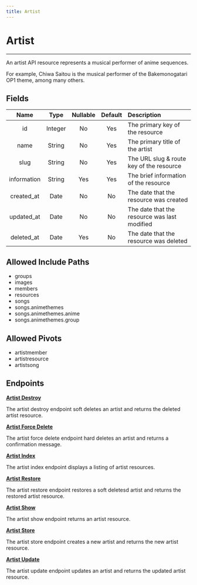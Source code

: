 ```yaml
---
title: Artist
---
```


# Artist

---

An artist API resource represents a musical performer of anime sequences.

For example, Chiwa Saitou is the musical performer of the Bakemonogatari OP1 theme, among many others.

## Fields

|    Name     |  Type   | Nullable | Default | Description                                                    |
| :---------: | :-----: | :------: | :-----: | :------------------------------------------------------------- |
| id          | Integer | No       | Yes     | The primary key of the resource                                |
| name        | String  | No       | Yes     | The primary title of the artist                                |
| slug        | String  | No       | Yes     | The URL slug & route key of the resource                       |
| information | String  | Yes      | Yes     | The brief information of the resource                          |
| created_at  | Date    | No       | No      | The date that the resource was created                         |
| updated_at  | Date    | No       | No      | The date that the resource was last modified                   |
| deleted_at  | Date    | Yes      | No      | The date that the resource was deleted                         |

## Allowed Include Paths

* groups
* images
* members
* resources
* songs
* songs.animethemes
* songs.animethemes.anime
* songs.animethemes.group

## Allowed Pivots

* artistmember
* artistresource
* artistsong

## Endpoints

**[Artist Destroy](/wiki/artist/destroy/)**

The artist destroy endpoint soft deletes an artist and returns the deleted artist resource.

**[Artist Force Delete](/wiki/artist/forceDelete/)**

The artist force delete endpoint hard deletes an artist and returns a confirmation message.

**[Artist Index](/wiki/artist/index/)**

The artist index endpoint displays a listing of artist resources.

**[Artist Restore](/wiki/artist/restore/)**

The artist restore endpoint restores a soft deletesd artist and returns the restored artist resource.

**[Artist Show](/wiki/artist/show/)**

The artist show endpoint returns an artist resource.

**[Artist Store](/wiki/artist/store/)**

The artist store endpoint creates a new artist and returns the new artist resource.

**[Artist Update](/wiki/artist/update/)**

The artist update endpoint updates an artist and returns the updated artist resource.